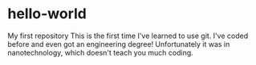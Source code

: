 # hello-world
My first repository
This is the first time I've learned to use git. I've coded before and even got an engineering degree! Unfortunately it was in nanotechnology, which doesn't teach you much coding.
